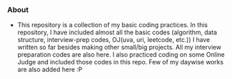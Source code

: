 ### About 
 - This repository is a collection of my basic coding practices. In this repository, I have included almost all the basic codes (algorithm, data structure, interview-prep codes, OJ(uva, uri, leetcode, etc.)) I have written so far besides making other small/big projects. All my interview preparation codes are also here. I also practiced coding on some Online Judge and included those codes in this repo. Few of my daywise works are also added here :P 